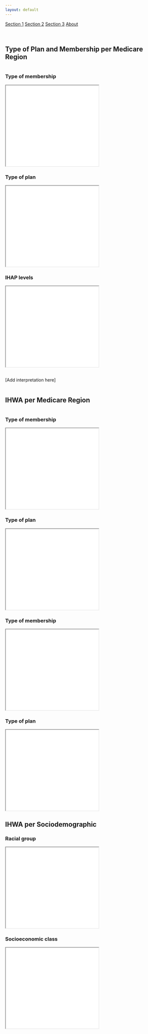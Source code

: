 ```yaml
---
layout: default
---
```

<meta name="viewport" content="width=device-width, initial-scale=1">
<link rel="stylesheet" href="https://cdnjs.cloudflare.com/ajax/libs/font-awesome/4.7.0/css/font-awesome.min.css">

<!-- <div class="navbar"> -->
  <div class="container">
    <div class="topnav">
      <a href="#section1">Section 1</a>
      <a href="#section2">Section 2</a>
      <a href="#section3">Section 3</a>
      <a href="#about">About</a>
    </div>
  </div>  
  
  
<!--   <div class="dropdown">
    <button class="dropbtn">Menu 
      <i class="fa fa-caret-down"></i>
    </button>
    <div class="dropdown-content">
      <a href="https://arivargasb.github.io/Humana-Maps/Page-2.html"><span style="font-size:10.0pt">Page 2</span></a>
      <a href="#"><span style="font-size:10.0pt">Link 2</span></a>
      <a href="#"><span style="font-size:10.0pt">Link 3</span></a>
    </div>
  </div> 
</div> -->
&nbsp;
&nbsp;
&nbsp;
<div class="main" id="section1">
<h2>Type of Plan and Membership per Medicare Region</h2>

<div class="row">
  <div class="column">
    <h3><b>Type of membership</b></h3>
   <iframe src="maps/MembershipType.html" height=260 width=300></iframe>
<!--     <p>Interpretation..</p> -->
  </div>
  <div class="column">
    <h3><b>Type of plan</b></h3>
       <iframe src="maps/PlanType.html" height=260 width=300></iframe>
<!--     <p>Some text..</p> -->
  </div>
</div>

<div class="row">
  <div class="column">
    <h3><b>IHAP levels</b></h3>
   <iframe src="maps/IHAPlevel.html" height=260 width=300></iframe>
<!--     <p>text</p> -->
  </div>
  <div class="column">
<!--     <h3><b>Type of plan</b></h3> -->
&nbsp;
&nbsp;
&nbsp;
    <p>[Add interpretation here]</p>
  </div>
</div>
</div>

<div class="main" id="section2">
<h2>IHWA per Medicare Region</h2>

<div class="row">
  <div class="column">
    <h3><b>Type of membership</b></h3>
   <iframe src="maps/MembershipType.html" height=260 width=300></iframe>
<!--     <p>Interpretation..</p> -->
  </div>
  <div class="column">
    <h3><b>Type of plan</b></h3>
       <iframe src="maps/PlanType.html" height=260 width=300></iframe>
<!--     <p>Some text..</p> -->
  </div>
</div>
  <div class="row">
  <div class="column">
    <h3><b>Type of membership</b></h3>
   <iframe src="maps/MembershipType.html" height=260 width=300></iframe>
<!--     <p>Interpretation..</p> -->
  </div>
  <div class="column">
    <h3><b>Type of plan</b></h3>
       <iframe src="maps/PlanType.html" height=260 width=300></iframe>
<!--     <p>Some text..</p> -->
  </div>
</div>
</div>


<div class="main" id="section3">
<h2>IHWA per Sociodemographic</h2>
    <h3><b>Racial group</b></h3>
   <iframe src="charts/IHWA_race.jpg" height=260 width=300></iframe>
    <h3><b>Socioeconomic class</b></h3>
   <iframe src="charts/IHWA_income.jpg" height=260 width=300></iframe>
  
 </div>

